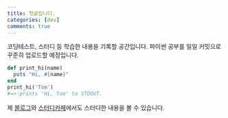 ```yaml
---
title: 첫글입니다.
categories: [dev]
comments: true
---
```


코딩테스트, 스터디 등 학습한 내용을 기록할 공간입니다. 파이썬 공부를 일일 커밋으로 꾸준히 업로드할 예정입니다.

```ruby
def print_hi(name)
  puts "Hi, #{name}"
end
print_hi('Tom')
#=> prints 'Hi, Tom' to STDOUT.
```

제 [블로그][blog]와 [스터디카페][cafe]에서도 스터디한 내용을 볼 수 있습니다.

[blog]:      https://blog.naver.com/minjoo0314
[cafe]:   https://cafe.naver.com/31332hacking
